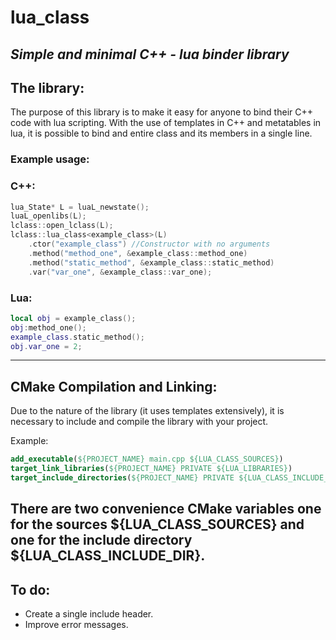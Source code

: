 # lua_class
## *Simple and minimal C++ - lua binder library*

## The library:
The purpose of this library is to make it easy for anyone to bind their C++ code with lua scripting. With the use of templates in C++ and metatables in lua, it is possible to bind and entire class and its members in a single line.


### Example usage:
### C++:
```C++
lua_State* L = luaL_newstate();
luaL_openlibs(L);
lclass::open_lclass(L);
lclass::lua_class<example_class>(L)
    .ctor("example_class") //Constructor with no arguments
    .method("method_one", &example_class::method_one)
    .method("static_method", &example_class::static_method)
    .var("var_one", &example_class::var_one);
```
### Lua:
```lua
local obj = example_class();
obj:method_one();
example_class.static_method();
obj.var_one = 2;
```
---
## CMake Compilation and Linking:
Due to the nature of the library (it uses templates extensively), it is necessary to include and compile the library with your project.

Example:
```Cmake
add_executable(${PROJECT_NAME} main.cpp ${LUA_CLASS_SOURCES})
target_link_libraries(${PROJECT_NAME} PRIVATE ${LUA_LIBRARIES})
target_include_directories(${PROJECT_NAME} PRIVATE ${LUA_CLASS_INCLUDE_DIR} ${LUA_INCLUDE_DIR})
```
There are two convenience CMake variables one for the sources ${LUA_CLASS_SOURCES} and one for the include directory ${LUA_CLASS_INCLUDE_DIR}.
---
## To do:
- Create a single include header.
- Improve error messages.
